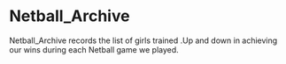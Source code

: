 # Netball_Archive
Netball_Archive records the list of girls trained .Up and down in achieving our wins during each Netball game we played.

